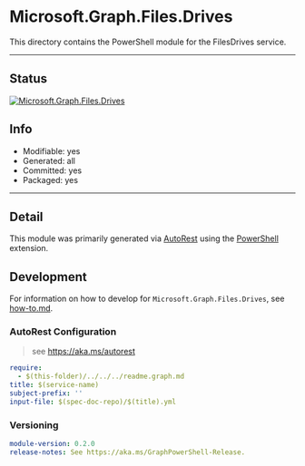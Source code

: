 <!-- region Generated -->
# Microsoft.Graph.Files.Drives
This directory contains the PowerShell module for the FilesDrives service.

---
## Status
[![Microsoft.Graph.Files.Drives](https://img.shields.io/powershellgallery/v/Microsoft.Graph.Files.Drives.svg?style=flat-square&label=Microsoft.Graph.Files.Drives "Microsoft.Graph.Files.Drives")](https://www.powershellgallery.com/packages/Microsoft.Graph.Files.Drives/)

## Info
- Modifiable: yes
- Generated: all
- Committed: yes
- Packaged: yes

---
## Detail
This module was primarily generated via [AutoRest](https://github.com/Azure/autorest) using the [PowerShell](https://github.com/Azure/autorest.powershell) extension.

## Development
For information on how to develop for `Microsoft.Graph.Files.Drives`, see [how-to.md](how-to.md).
<!-- endregion -->

### AutoRest Configuration

> see https://aka.ms/autorest

``` yaml
require:
  - $(this-folder)/../../../readme.graph.md
title: $(service-name)
subject-prefix: ''
input-file: $(spec-doc-repo)/$(title).yml
```
### Versioning

``` yaml
module-version: 0.2.0
release-notes: See https://aka.ms/GraphPowerShell-Release.
```
